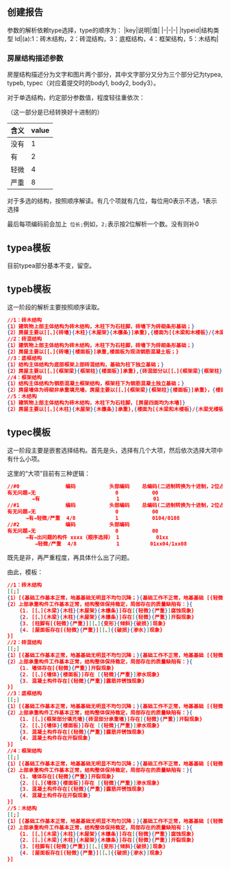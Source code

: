 ## 创建报告

参数的解析依赖type选择，type的顺序为：
|key|说明|值|
|-|-|-|
|typeid|结构类型 Id|(a):1：砖木结构，2：砖混结构，3：底框结构，4：框架结构，5：木结构|

### 房屋结构描述参数

房屋结构描述分为文字和图片两个部分，其中文字部分又分为三个部分记为typea, typeb, typec（对应着提交时的body1, body2,  body3）。

对于单选结构，约定部分参数值，程度轻往重依次：

（这一部分是已经转换好十进制的）

| 含义 | value |
| ---- | ----- |
| 没有 | 1     |
| 有   | 2     |
| 轻微 | 4     |
| 严重 | 8     |

对于多选的结构，按照顺序解读。有几个项就有几位，每位用0表示不选，1表示选择

最后每项编码前会加上` 位长;`例如，`2;`表示按2位解析一个数。没有则补0

## typea模板

目前typea部分基本不变，留空。

## typeb模板

这一阶段的解析主要按照顺序读取。

```json
//1：砖木结构
{1）建筑物上部主体结构为砖木结构，木柱下为石柱脚，砖墙下为砖砌条形基础；}
{2）房屋主要以[[、]{砖墙}{木柱}{木屋架}{木檩条}]承重},{楼面为[{木梁和木楼板}/{木梁无楼板}]}，{屋面为木檩条挂小青瓦。}
//2：砖混结构
{1）建筑物上部主体结构为砖木结构，木柱下为石柱脚，砖墙下为砖砌条形基础；}
{2）房屋主要以[[、]{砖墙}{楼面板}]承重,楼面板为现浇钢筋混凝土板；}
//3：底框结构
{1）结构主体结构为底部框架上部砖混结构，基础为柱下独立基础；}
{2）房屋主要以[[、]{框架梁}{框架柱}{楼面板}]承重},{砖混部分以[[、]{框架梁}{框架柱}{楼面板}]承重}，{楼面板为现浇钢筋混凝土板。}
//4：框架结构
{1）结构主体结构为钢筋混凝土框架结构，框架柱下为钢筋混凝土独立基础；}
{2）房屋墙体为砖砌非承重填充墙，房屋主要以[[、]{框架梁}{框架柱}{楼面板}]承重}，{楼面板为现浇钢筋混凝土板。}
//5：木结构
{1）建筑物上部主体结构为砖木结构，木柱下为石柱脚，[房屋四面均为木墙]}
{2）房屋主要以[[、]{木柱}{木屋架}{木檩条}]承重},{楼面为[{木梁和木楼板}/{木梁无楼板}]}，{屋面为木檩条挂小青瓦。}
```

## typec模板

这一阶段主要是嵌套选择结构。首先是头，选择有几个大项，然后依次选择大项中有什么小项。

这里的“大项”目前有三种逻辑：

```json
//#0			   编码 	 		头部编码	总编码(二进制转换为十进制，2位占位)
有无问题→无							0 			00
		→有						   1		   01
//#1			   编码 	 		头部编码	总编码(二进制转换为十进制，2位占位)
有无问题→无							0 			00
	  →有→轻微/严重  4/8				1			0104/0108
//#2			   编码 	 		头部编码
有无问题→无							0 			00
	  →有→出问题的构件 xxxx（顺序选择） 1			01xx
		 →轻微/严重  4/8			 1			01xx04/1xx08
```

既先是非，再严重程度，再具体什么出了问题。

由此，模板：

```json
//1：砖木结构
[[;]
{1）[{基础工作基本正常，地基基础无明显不均匀沉降；}{基础工作不正常，地基基础 [{轻微}{严重}]沉降；}]}
{2）上部承重构件工作基本正常，结构整体保持稳定，局部存在的质量缺陷有：}{
    {1. [[、]{木梁}{木柱}{木屋架}{木檩条}]存在[{轻微}{严重}]腐蚀现象}
 	{2. [[、]{木梁}{木柱}{木屋架}{木檩条}]存在[{轻微}{严重}]开裂现象}
	{3. [柱脚有[{轻微}{严重}][[、]{变形}{倾斜}{破损}]现象}
   	{4. [屋面板存在[{轻微}{严重}][[、]{{破损}{渗水}]现象}
}]
//2：砖混结构
[[;]
{1）[{基础工作基本正常，地基基础无明显不均匀沉降；}{基础工作不正常，地基基础 [{轻微}{严重}]沉降；}]}
{2）上部承重构件工作基本正常，结构整体保持稳定，局部存在的质量缺陷有：}{
    {1. 墙体存在[{轻微}{严重}]开裂现象}
 	{2. [[、]{墙体}{楼面板}]存在 [{轻微}{严重}]渗水现象}
	{3. 混凝土构件存在[{轻微}{严重}]露筋并锈蚀现象}
}]
//3：底框结构
[[;]
{1）[{基础工作基本正常，地基基础无明显不均匀沉降；}{基础工作不正常，地基基础 [{轻微}{严重}]沉降；}]}
{2）上部承重构件工作基本正常，结构整体保持稳定，局部存在的质量缺陷有：}{
    {1. [[、]{框架部分填充墙}{砖混部分承重墙}]存在[{轻微}{严重}]开裂现象}
 	{2. [[、]{墙体}{楼面板}]存在 [{轻微}{严重}]渗水现象}
	{3. 混凝土构件存在[{轻微}{严重}]露筋并锈蚀现象}
	{4. 混凝土构件存在开裂现象}
}]
//4：框架结构
[[;]
{1）[{基础工作基本正常，地基基础无明显不均匀沉降；}{基础工作不正常，地基基础 [{轻微}{严重}]沉降；}]}
{2）上部承重构件工作基本正常，结构整体保持稳定，局部存在的质量缺陷有：}{
    {1. 墙体存在[{轻微}{严重}]开裂现象}
	{2. [[、]{墙体}{楼面板}]存在 [{轻微}{严重}]渗水现象}
	{3. 混凝土构件存在[{轻微}{严重}]露筋并锈蚀现象}
	{4. 混凝土构件存在开裂现象}
}]
//5：木结构
[[;]
{1）[{基础工作基本正常，地基基础无明显不均匀沉降；}{基础工作不正常，地基基础 [{轻微}{严重}]沉降；}]}
{2）上部承重构件工作基本正常，结构整体保持稳定，局部存在的质量缺陷有：}{
    {1. [[、]{木梁}{木柱}{木屋架}{木檩条}]存在[{轻微}{严重}]腐蚀现象}
 	{2. [[、]{木梁}{木柱}{木屋架}{木檩条}]存在[{轻微}{严重}]开裂现象}
	{3. [柱脚有[{轻微}{严重}][[、]{变形}{倾斜}{破损}]现象}
   	{4. [屋面板存在[{轻微}{严重}][[、]{{破损}{渗水}]现象}
}]
```
